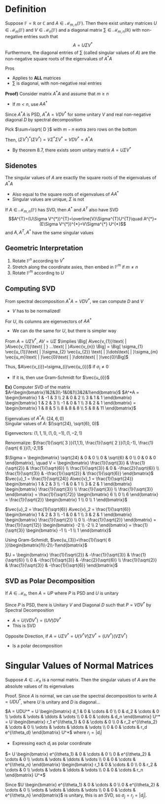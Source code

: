 # Definition
Suppose $\mathbb{F}=\mathbb{R}\text{ or }\mathbb{C}$ and $A\in \mathcal{M}_{m,n}(\mathbb{F})$. Then there exist unitary matrices $U\in \mathcal{M}_{m}(\mathbb{F})$ and $V\in \mathcal{M}_{n}(\mathbb{F})$ and a diagonal matrix $\sum\in \mathcal{M}_{m,n}(\mathbb{R})$ with non-negative entries such that
$$A=U\Sigma V^{*}$$
Furthermore, the diagonal entries of $\sum$ (called singular values of $A$) are the non-negative square roots of the eigenvalues of $A^{*}A$

Pros
- Applies to **ALL** matrices
- $\sum$ is diagonal, with non-negative real entries

**Proof)**
Consider matrix $A^{*}A$ and assume that $m \geq n$
- If $m<n$, use $AA^{*}$

Since $A^{*}A$ is PSD, $A^{*}A=VDV^{*}$ for some unitary $V$ and real non-negative diagonal $D$ by spectral decomposition

Pick $\sum=\sqrt{ D }$ with $m-n$ extra zero rows on the bottom

Then, $(\Sigma V^{*})^{*}(\Sigma V^{*})=V\Sigma^{*}\Sigma V^{*}=VDV^{*}=A^{*}A$
- By theorem 8.7, there exists seom unitary matrix $A=U\Sigma V^{*}$

## Sidenotes
The singular values of $A$ are exactly the square roots of the eigenvalues of $A^{*}A$
- Also equal to the square roots of eigenvalues of $AA^{*}$
- Singular values are unique, $\Sigma$ is not

If $A\in \mathcal{M}_{m,n}(\mathbb{F})$ has SVD, then $A^{*}$ and $A^{T}$ also have SVD
$$A^{T}=(U\Sigma V^{*})^{T}=\overline{V}\Sigma^{T}U^{T}\quad A^{*}=(E\Sigma V^{*})^{*}=V\Sigma^{*} U^{*}$$
and $A, A^{T}, A^{*}$ have the same singular values

## Geometric Interpretation
1. Rotate $\mathbb{F}^{n}$ according to $V^{*}$
2. Stretch along the coordinate axies, then embed in $\mathbb{F}^{m}$ if $m\neq n$
3. Rotate $\mathbb{F}^{m}$ according to $U$

## Computing SVD
From spectral decomposition $A^{*}A=VDV^{*}$, we can compute $D$ and $V$
- $V$ has to be normalized!

For $U$, its columns are eigenvectors of $AA^{*}$
- We can do the same for $U$, but there is simpler way

From $A=U\Sigma V^{*}$, $AV=U\Sigma$
$\implies \Big[ A\vec{v_{1}}\text{ | }A\vec{v_{1}}\text{ | } ...\text{ | }A\vec{v_{n}} \Big] = \Big[ \sigma_{1} \vec{u_{1}}\text{ | }\sigma_{2} \vec{u_{2}} \text{ | }\dots\text{ | }\sigma_{m} \vec{u_m}\text{ | }\vec{0}\text{ | }\dots\text{ | }\vec{0}\Big]$

Thus, $A\vec{v_{i}}=\sigma_{i}\vec{u_{i}}$ if $\sigma_{i}\neq 0$
- If it is, then use Gram-Schmidt for $\vec{u_{i}}$

**Ex)** Computer SVD of the matrix $A=\begin{bmatrix}1&2&3\\-1&0&1\\3&2&1\end{bmatrix}$
$A^*A = \begin{bmatrix} 1 & -1 & 3 \\ 2 & 0 & 2 \\ 3 & 1 & 1 \end{bmatrix} \begin{bmatrix} 1 & 2 & 3 \\ -1 & 0 & 1 \\ 3 & 2 & 1 \end{bmatrix} = \begin{bmatrix} 1 & 8 & 5 \\ 8 & 8 & 8 \\ 5 & 8 & 11 \end{bmatrix}$

Eigenvalues of $A^{*}A$: $(24, 6, 0)$  
Singular values of $A$: $(\sqrt{24}, \sqrt{6}, 0)$  

Eigenvectors: $(1,1,1), (1,0,-1), (1,-2,1)$

Renormalize: $\frac{1}{\sqrt{ 3 }}(1,1,1), \frac{1}{\sqrt{ 2 }}(1,0,-1), \frac{1}{\sqrt{ 6 }}(1,-2,1)$

$\Sigma = \begin{bmatrix} \sqrt{24} & 0 & 0 \\ 0 & \sqrt{6} & 0 \\ 0 & 0 & 0 \end{bmatrix}, \quad V = \begin{bmatrix} \frac{1}{\sqrt{3}} & \frac{1}{\sqrt{2}} & \frac{1}{\sqrt{6}} \\ \frac{1}{\sqrt{3}} & 0 & -\frac{2}{\sqrt{6}} \\ \frac{1}{\sqrt{3}} & -\frac{1}{\sqrt{2}} & \frac{1}{\sqrt{6}} \end{bmatrix}$
$\vec{u}_1 = \frac{1}{\sqrt{24}} A\vec{v}_1 = \frac{1}{\sqrt{24}} \begin{bmatrix} 1 & 2 & 3 \\ -1 & 0 & 1 \\ 3 & 2 & 1 \end{bmatrix} \begin{bmatrix} \frac{1}{\sqrt{3}} \\ \frac{1}{\sqrt{3}} \\ \frac{1}{\sqrt{3}} \end{bmatrix} = \frac{1}{\sqrt{72}} \begin{bmatrix} 6 \\ 0 \\ 6 \end{bmatrix} = \frac{1}{\sqrt{2}} \begin{bmatrix} 1 \\ 0 \\ 1 \end{bmatrix}$

$\vec{u}_2 = \frac{1}{\sqrt{6}} A\vec{v}_2 = \frac{1}{\sqrt{6}} \begin{bmatrix} 1 & 2 & 3 \\ -1 & 0 & 1 \\ 3 & 2 & 1 \end{bmatrix} \begin{bmatrix} \frac{1}{\sqrt{2}} \\ 0 \\ -\frac{1}{\sqrt{2}} \end{bmatrix} = \frac{1}{\sqrt{12}} \begin{bmatrix} -2 \\ -2 \\ 2 \end{bmatrix} = \frac{1}{\sqrt{3}} \begin{bmatrix} -1 \\ -1 \\ 1 \end{bmatrix}$

Using Gram-Schmidt, $\vec{u_{3}}=\frac{1}{\sqrt{ 6 }}\begin{bmatrix}1\\-2\\-1\end{bmatrix}$

$U = \begin{bmatrix} \frac{1}{\sqrt{2}} & -\frac{1}{\sqrt{3}} & \frac{1}{\sqrt{6}} \\ 0 & -\frac{1}{\sqrt{3}} & -\frac{2}{\sqrt{6}} \\ \frac{1}{\sqrt{2}} & \frac{1}{\sqrt{3}} & -\frac{1}{\sqrt{6}} \end{bmatrix}$

## SVD as Polar Decomposition
If $A\in \mathcal{M}_{n}$, then $A=UP$ where $P$ is PSD and $U$ is unitary

Since $P$ is PSD, there is Unitary $V$ and Diagonal $D$ such that $P=VDV^{*}$ by Spectral Decomposition
- $A=U(VDV^{*})=(UV)DV^{*}$
- This is SVD

Opposite Direction, if $A=U\Sigma V^{*}=U(V^{*}V)\Sigma V^{*}=(UV^{*})(V\Sigma V^{*})$
- Is a polar decomposition

# Singular Values of Normal Matrices
Suppose $A\in \mathcal{M}_{n}$ is a normal matrix. Then the singular values of $A$ are the absolute values of its eigenvalues

Proof. Since $A$ is normal, we can use the spectral decomposition to write $A = UDU^*$, where $U$ is unitary and $D$ is diagonal...

$A = UDU^* = U \begin{bmatrix} d_1 & 0 & \cdots & 0 \\ 0 & d_2 & \cdots & 0 \\ \vdots & \vdots & \ddots & \vdots \\ 0 & 0 & \cdots & d_n \end{bmatrix} U^* = U \begin{bmatrix} r_1 e^{i\theta_1} & 0 & \cdots & 0 \\ 0 & r_2 e^{i\theta_2} & \cdots & 0 \\ \vdots & \vdots & \ddots & \vdots \\ 0 & 0 & \cdots & r_d e^{i\theta_d} \end{bmatrix} U^*$
where $r_{i}=|d_{i}|$
- Expressing each $d_{i}$ as polar coordinate

$= U \begin{bmatrix} e^{i\theta_1} & 0 & \cdots & 0 \\ 0 & e^{i\theta_2} & \cdots & 0 \\ \vdots & \vdots & \ddots & \vdots \\ 0 & 0 & \cdots & e^{i\theta_n} \end{bmatrix} \begin{bmatrix} r_1 & 0 & \cdots & 0 \\ 0 & r_2 & \cdots & 0 \\ \vdots & \vdots & \ddots & \vdots \\ 0 & 0 & \cdots & r_n \end{bmatrix} U^*$

Since $U \begin{bmatrix} e^{i\theta_1} & 0 & \cdots & 0 \\ 0 & e^{i\theta_2} & \cdots & 0 \\ \vdots & \vdots & \ddots & \vdots \\ 0 & 0 & \cdots & e^{i\theta_n} \end{bmatrix}$ is unitary, this is an SVD, so $\sigma_j = r_j = |d_j|$.

